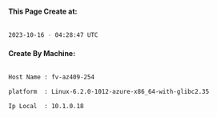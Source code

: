 
   
#### This Page Create at:

```bash

2023-10-16 - 04:28:47 UTC

```

#### Create By Machine:

```bash

Host Name : fv-az409-254

platform  : Linux-6.2.0-1012-azure-x86_64-with-glibc2.35

Ip Local  : 10.1.0.18

```

